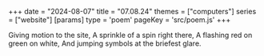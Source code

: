 +++
date = "2024-08-07"
title = "07.08.24"
themes = ["computers"]
series = ["website"]
[params]
  type = 'poem'
  pageKey = 'src/poem.js'
+++

Giving motion to the site,
A sprinkle of a spin right there,
A flashing red on green on white,
And jumping symbols at the briefest glare.
